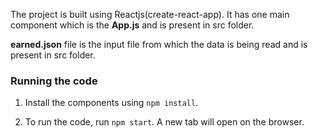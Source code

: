 The project is built using Reactjs(create-react-app). It has one main component which is the **App.js** and is present in src folder.

**earned.json** file is the input file from which the data is being read and is present in src folder.

### Running the code

1. Install the components using `npm install`.

2. To run the code, run `npm start`. A new tab will open on the browser.
